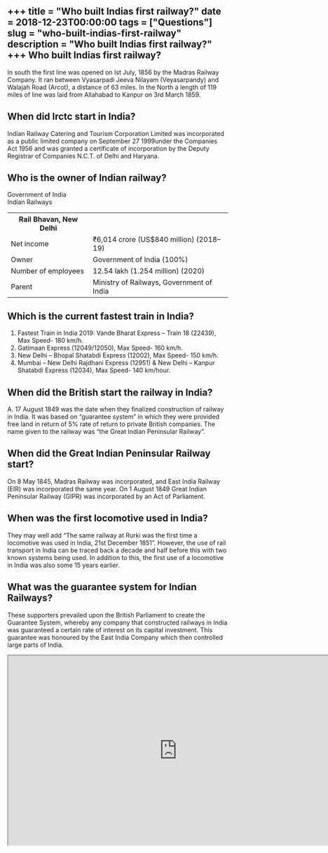 +++
title = "Who built Indias first railway?"
date = 2018-12-23T00:00:00
tags = ["Questions"]
slug = "who-built-indias-first-railway"
description = "Who built Indias first railway?"
+++
Who built Indias first railway?
-------------------------------

In south the first line was opened on Ist July, 1856 by the Madras Railway Company. It ran between Vyasarpadi Jeeva Nilayam (Veyasarpandy) and Walajah Road (Arcot), a distance of 63 miles. In the North a length of 119 miles of line was laid from Allahabad to Kanpur on 3rd March 1859.

When did Irctc start in India?
------------------------------

Indian Railway Catering and Tourism Corporation Limited was incorporated as a public limited company on September 27 1999under the Companies Act 1956 and was granted a certificate of incorporation by the Deputy Registrar of Companies N.C.T. of Delhi and Haryana.

Who is the owner of Indian railway?
-----------------------------------

Government of India  
Indian Railways

<table><tr><th>Rail Bhavan, New Delhi</th></tr><tr><td>Net income</td><td>₹6,014 crore (US$840 million) (2018–19)</td></tr><tr><td>Owner</td><td>Government of India (100%)</td></tr><tr><td>Number of employees</td><td>12.54 lakh (1.254 million) (2020)</td></tr><tr><td>Parent</td><td>Ministry of Railways, Government of India</td></tr></table>

Which is the current fastest train in India?
--------------------------------------------

1. Fastest Train in India 2019: Vande Bharat Express – Train 18 (22439), Max Speed- 180 km/h.
2. Gatimaan Express (12049/12050), Max Speed- 160 km/h.
3. New Delhi – Bhopal Shatabdi Express (12002), Max Speed- 150 km/h.
4. Mumbai – New Delhi Rajdhani Express (12951) &amp; New Delhi – Kanpur Shatabdi Express (12034), Max Speed- 140 km/hour.

When did the British start the railway in India?
------------------------------------------------

A. 17 August 1849 was the date when they finalized construction of railway in India. It was based on “guarantee system” in which they were provided free land in return of 5% rate of return to private British companies. The name given to the railway was “the Great Indian Peninsular Railway”.

When did the Great Indian Peninsular Railway start?
---------------------------------------------------

On 8 May 1845, Madras Railway was incorporated, and East India Railway (EIR) was incorporated the same year. On 1 August 1849 Great Indian Peninsular Railway (GIPR) was incorporated by an Act of Parliament.

When was the first locomotive used in India?
--------------------------------------------

They may well add “The same railway at Rurki was the first time a locomotive was used in India, 21st December 1851”. However, the use of rail transport in India can be traced back a decade and half before this with two known systems being used. In addition to this, the first use of a locomotive in India was also some 15 years earlier.

What was the guarantee system for Indian Railways?
--------------------------------------------------

These supporters prevailed upon the British Parliament to create the Guarantee System, whereby any company that constructed railways in India was guaranteed a certain rate of interest on its capital investment. This guarantee was honoured by the East India Company which then controlled large parts of India.

<iframe allow="accelerometer; autoplay; clipboard-write; encrypted-media; gyroscope; picture-in-picture" allowfullscreen="" class="__youtube_prefs__  epyt-is-override  no-lazyload" data-no-lazy="1" data-origheight="433" data-origwidth="770" data-skipgform_ajax_framebjll="" height="433" id="_ytid_64684" loading="lazy" src="https://www.youtube.com/embed/2CZ8fejXB7Y?enablejsapi=1&autoplay=0&cc_load_policy=0&cc_lang_pref=&iv_load_policy=1&loop=0&modestbranding=0&rel=1&fs=1&playsinline=0&autohide=2&theme=dark&color=red&controls=1&" title="YouTube player" width="770"></iframe>
